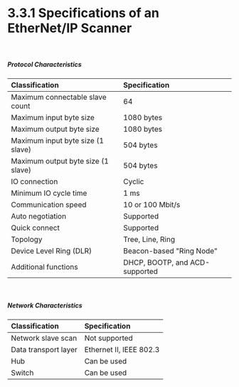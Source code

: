 ﻿# 3.3.1 Specifications of an EtherNet/IP Scanner

<br>

##### Protocol Characteristics

| **Classification**                  | **Specification**             |
| :---                                | :---                           |
| Maximum connectable slave count     | 64                             |
| Maximum input byte size             | 1080 bytes                     |
| Maximum output byte size            | 1080 bytes                     |
| Maximum input byte size (1 slave)   | 504 bytes                      |
| Maximum output byte size (1 slave)  | 504 bytes                      |
| IO connection                       | Cyclic                         |
| Minimum IO cycle time               | 1 ms                           |
| Communication speed                 | 10 or 100 Mbit/s               |
| Auto negotiation                    | Supported                      |
| Quick connect                       | Supported                      |
| Topology                            | Tree, Line, Ring               |
| Device Level Ring (DLR)             | Beacon-based "Ring Node"       |
| Additional functions                | DHCP, BOOTP, and ACD-supported |


<br>

##### Network Characteristics

| **Classification**                  | **Specification**       |
| :---                                | :---                     |
| Network slave scan                  | Not supported            |
| Data transport layer                | Ethernet II, IEEE 802.3  |
| Hub                                 | Can be used              |
| Switch                              | Can be used              |